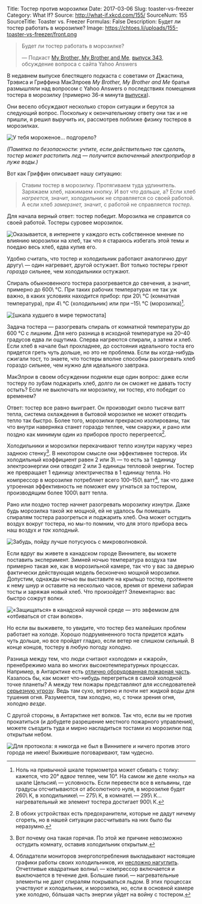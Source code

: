 Title: Тостер против морозилки
Date: 2017-03-06
Slug: toaster-vs-freezer
Category: What If?
Source: http://what-if.xkcd.com/155/
SourceNum: 155
SourceTitle: Toaster vs. Freezer
Formulas: False
Description: Будет ли тостер работать в морозилке?
Image: https://chtoes.li/uploads/155-toaster-vs-freezer/front.png

> Будет ли тостер работать в морозилке?
>
> — Подкаст [My Brother, My Brother and Me][1], [выпуск 343][2], обсуждение вопроса с сайта Yahoo Answers

В недавнем выпуске блестящего подкаста с советами от Джастина, Трэвиса и Гриффина МакЭлроев *My Brother, My Brother and Me* братья размышляли над вопросом с Yahoo Answers о последствиях помещения тостера в морозилку (примерно 36-я минута [выпуска][2]).

Они весело обсуждают несколько сторон ситуации и берутся за следующий вопрос. Поскольку к окончательному ответу они так и не пришли, я решил выручить их, рассмотрев поближе физику тостеров в морозилках.

![](/uploads/155-toaster-vs-freezer/setup.png "У тебя мороженое… подгорело?")

*(Памятка по безопасности: учтите, если действительно так сделать, тостер может растопить лед — получится включенный электроприбор в луже воды.)*

Вот как Гриффин описывает нашу ситуацию:

> <span style="font-style: normal;">Ставим тостер в морозилку. Протягиваем туда удлинитель. Заряжаем хлеб, нажимаем кнопку. И вот *что дальше,* а? Если хлеб *нагреется,* значит, холодильник не справляется со своей работой. А если хлеб *замерзнет,* значит, с работой не справляется *тостер.*</span>

Для начала верный ответ: тостер победит. Морозилка не справится со своей работой. Тостеры суровее морозилок.

![](/uploads/155-toaster-vs-freezer/power_ru.png "Оказывается, в интернете у каждого есть собственное мнение по влиянию морозилки на хлеб, так что я стараюсь избегать этой темы и поедаю весь хлеб, едва купив его.")

Удобно считать, что тостер и холодильник работают аналогично друг другу\ — один нагревает, другой остужает. Вот только тостеры греют *гораздо* сильнее, чем холодильники остужают.

Спираль обыкновенного тостера разогревается до свечения, а значит, примерно до 600\ °C. При таких рабочих температурах не так уж важно, в каких условиях находится прибор: при 20\ °C (комнатная температура), при 4\ °C (холодильник) или при <span class="nobr">–15</span>\ °C (морозилка)[^1].

[^1]: Ноль на привычной шкале термометра может сбивать с толку: кажется, что 20° *вдвое* теплее, чем 10°. На самом же деле «ноль» на шкале Цельсия\ — условность. Если перевести все в кельвины, где градусы отсчитываются от абсолютного нуля, в морозилке будет 260\ К, в холодильнике\ — 275\ К, в комнате\ — 295\ К… нагревательный же элемент тостера достигает 900\ К.

![](/uploads/155-toaster-vs-freezer/relative_ru.png "[шкала худшего в мире термостата]")

Задача тостера — разогревать спираль от комнатной температуры до 600 °C с лишним. Для него разница в исходной температуре на 20–40 градусов едва ли ощутима. Сперва нагреются спирали, а затем и хлеб. Если хлеб в начале был прохладнее, до состояния идеального тоста его придется греть чуть дольше, но это не проблема. Если вы когда-нибудь сжигали тост, то знаете, что тостеры вполне способны разогревать хлеб гораздо сильнее, чем нужно для идеального завтрака.

МакЭлрои в своем обсуждении подняли еще один вопрос: даже если тостеру по зубам поджарить хлеб, долго ли он сможет не давать тосту остыть? Если не выключать ни морозилку, ни тостер, кто победит со временем?

Ответ: тостер все равно выиграет. Он производит около тысячи ватт тепла, система охлаждения в бытовой морозилке не может отводить тепло так быстро. Более того, морозилки прекрасно изолированы, так что внутри наверняка станет гораздо теплее, чем снаружи, и рано или поздно как минимум один из приборов просто перегреется[^2].

[^2]: В обоих устройствах есть предохранители, которые не дадут ничему сгореть, но в нашей ситуации рассчитывать на них было бы неразумно.

Холодильники и морозилки перекачивают тепло изнутри наружу через заднюю стенку[^3]. В некотором смысле они эффективнее тостеров. Их холодильный коэффициент равен 2 или 3\ — то есть за 1 единицу электроэнергии они отводят 2 или 3 единицы тепловой энергии. Тостер же превращает 1 единицу электричества в 1 единицу тепла. Но компрессор в морозилке потребляет всего 100–150\ ватт[^4], так что даже утроенная эффективность не поможет ему угнаться за тостером, производящим более 1000\ ватт тепла.

[^3]: Вот почему она такая горячая. По этой же причине невозможно остудить комнату, оставив холодильник открытым.

[^4]: Обладатели мониторов энергопотребления выкладывают настоящие графики работы своих холодильников, их [несложно нагуглить][3]. Отчетливые квадратные волны\ — компрессор включается и выключается в течение дня. Большие пики\ — нагревательные элементы не дают спиралям покрываться льдом. В этих процессах участвуют и холодильник, и морозилка, но, если в основной камере уже холодно, бóльшая часть энергии уйдет на войну с тостером.

Рано или поздно тостер начнет разогревать морозилку изнутри. Даже будь морозилка такой же мощной, ей не удалось бы помешать спиралям тостера разогреться и поджарить хлеб. Она может остудить воздух вокруг тостера, но мы-то помним, что для этого прибора весь наш воздух *и так* холодный.

![](/uploads/155-toaster-vs-freezer/neg_ru.png "Забудь, пойду лучше потусуюсь с микроволновкой.")

Если вдруг вы живете в канадском городе Виннипеге, вы можете поставить эксперимент. Зимней ночью температура воздуха там примерно такая же, как в морозильной камере, так что у вас за дверью фактически действующая модель бесконечно мощной морозилки. Допустим, однажды ночью вы выставите на крыльцо тостер, протянете к нему шнур и оставите на несколько часов, время от времени забирая тосты и заряжая новый хлеб. Что произойдет? Элементарно: вас быстро сожрут волки.

![](/uploads/155-toaster-vs-freezer/canada_ru.png "«Защищаться» в канадской научной среде — это эвфемизм для «отбиваться от стаи волков».")

Но если вы выживете, то увидите, что тостер без малейших проблем работает на холоде. Хорошо подрумяненного тоста придется ждать чуть дольше, но все пройдет гладко, если ветер не слишком сильный. В конце концов, тостеру в любую погоду холодно.

Разница между тем, что люди считают «холодом» и «жарой», пренебрежимо мала во многих высокотемпературных процессах. Например, в Антарктике есть [отлично оборудованная пожарная часть][4]. Казалось бы, как может что-нибудь перегреться в самой холодной точке планеты? А между тем пожары представляют для исследователей [серьезную угрозу][5]. Ведь там сухо, ветрено и почти нет жидкой воды для тушения огня. Разумеется, там холодно, но, с точки зрения огня, холодно *везде*.

С другой стороны, в Антарктике нет волков. Так что, если вы не против прокатиться (и добудете разрешение местного пожарного управления), можете съездить туда и мирно насладиться тостами из морозилки под открытым небом.

![](/uploads/155-toaster-vs-freezer/antarctica_ru.png "Для протокола: я никогда не был в Виннипеге и ничего против этого города не имею! Выжившие поговаривают, там чудесно.")

[1]: http://www.maximumfun.org/shows/my-brother-my-brother-and-me "My Brother, My Brother and Me (англ.) | Maximum Fun"

[2]: http://www.maximumfun.org/my-brother-my-brother-and-me/mbmbam-343-sauce-doctors-blessing "MBMBaM 343: The Sauce Doctor\'s Blessing (англ.) | Maximum Fun"

[3]: https://www.google.com/search?tbm=isch&q=fridge+watts+monitor+graph "fridge watts monitor graph | Поиск в Google (картинки)"

[4]: http://www.antarcticfire.org/ "Пожарное управление Антарктики: поддержка науки на суровейшем континенте Земли (англ.)"

[5]: http://www.coolantarctica.com/Antarctica%20fact%20file/science/antarctica_fire_history.php "История пожаров в Антарктике (англ.) | Cool Antarctica"
